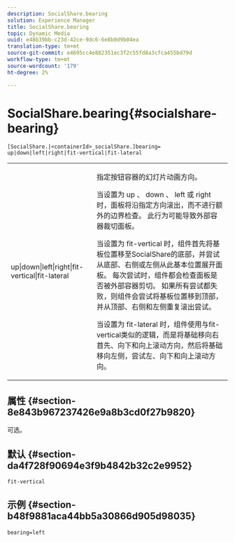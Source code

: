 ```yaml
---
description: SocialShare.bearing
solution: Experience Manager
title: SocialShare.bearing
topic: Dynamic Media
uuid: e48b39bb-c23d-42ce-9dc6-6e8b0d9b04ea
translation-type: tm+mt
source-git-commit: e4695cc4e882351ec3f2c55fd8a3cfca455bd79d
workflow-type: tm+mt
source-wordcount: '179'
ht-degree: 2%

---
```



# SocialShare.bearing{#socialshare-bearing}

`[SocialShare.|<containerId>_socialShare.]bearing= up|down|left|right|fit-vertical|fit-lateral`

<table id="table_0002BE81371D4E16A56FBEDD13FDF3C2"> 
 <tbody> 
  <tr> 
   <td colname="col1"> <p> <span class="codeph"> up|down|left|right|fit-vertical|fit-lateral  </span> </p> </td> 
   <td colname="col2"> <p> 指定按钮容器的幻灯片动画方向。 </p> <p> 当设置为<span class="codeph"> up </span>、<span class="codeph"> down </span>、<span class="codeph"> left </span>或<span class="codeph"> right </span>时，面板将沿指定方向滚出，而不进行额外的边界检查。 此行为可能导致外部容器裁切面板。 </p> <p>当设置为<span class="codeph"> fit-vertical </span>时，组件首先将基板位置移至SocialShare的底部，并尝试从底部、右侧或左侧从此基本位置展开面板。 每次尝试时，组件都会检查面板是否被外部容器剪切。 如果所有尝试都失败，则组件会尝试将基板位置移到顶部，并从顶部、右侧和左侧重复滚出尝试。 </p> <p>当设置为<span class="codeph"> fit-lateral </span>时，组件使用与fit-vertical类似的逻辑，而是将基础移向右首先、向下和向上滚动方向，然后将基础移向左侧，尝试左、向下和向上滚动方向。 </p> </td> 
  </tr> 
 </tbody> 
</table>

## 属性 {#section-8e843b967237426e9a8b3cd0f27b9820}

可选。

## 默认 {#section-da4f728f90694e3f9b4842b32c2e9952}

`fit-vertical`

## 示例 {#section-b48f9881aca44bb5a30866d905d98035}

`bearing=left`
